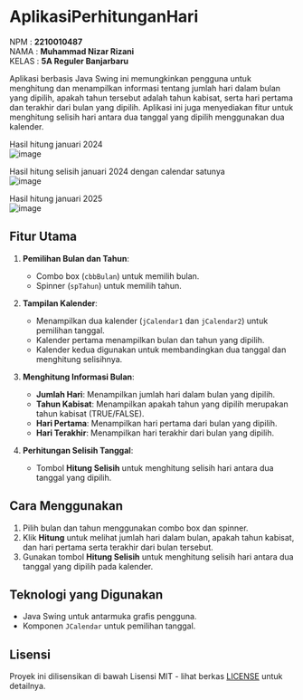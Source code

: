 # AplikasiPerhitunganHari

NPM   : **2210010487**  
NAMA  : **Muhammad Nizar Rizani**  
KELAS : **5A Reguler Banjarbaru**

Aplikasi berbasis Java Swing ini memungkinkan pengguna untuk menghitung dan menampilkan informasi tentang jumlah hari dalam bulan yang dipilih, apakah tahun tersebut adalah tahun kabisat, serta hari pertama dan terakhir dari bulan yang dipilih. Aplikasi ini juga menyediakan fitur untuk menghitung selisih hari antara dua tanggal yang dipilih menggunakan dua kalender.

Hasil hitung januari 2024  
![image](https://github.com/user-attachments/assets/4914cd08-cc4a-49ca-bbde-7797bce8b92e)

Hasil hitung selisih januari 2024 dengan calendar satunya  
![image](https://github.com/user-attachments/assets/1f90c3d5-6b0a-4700-853a-d40fd16d8f22)

Hasil hitung januari 2025  
![image](https://github.com/user-attachments/assets/40568b58-de5c-41ea-aa23-cd534d03239c)

## Fitur Utama

1. **Pemilihan Bulan dan Tahun**:
   - Combo box (`cbbBulan`) untuk memilih bulan.
   - Spinner (`spTahun`) untuk memilih tahun.

2. **Tampilan Kalender**:
   - Menampilkan dua kalender (`jCalendar1` dan `jCalendar2`) untuk pemilihan tanggal.
   - Kalender pertama menampilkan bulan dan tahun yang dipilih.
   - Kalender kedua digunakan untuk membandingkan dua tanggal dan menghitung selisihnya.

3. **Menghitung Informasi Bulan**:
   - **Jumlah Hari**: Menampilkan jumlah hari dalam bulan yang dipilih.
   - **Tahun Kabisat**: Menampilkan apakah tahun yang dipilih merupakan tahun kabisat (TRUE/FALSE).
   - **Hari Pertama**: Menampilkan hari pertama dari bulan yang dipilih.
   - **Hari Terakhir**: Menampilkan hari terakhir dari bulan yang dipilih.

4. **Perhitungan Selisih Tanggal**:
   - Tombol **Hitung Selisih** untuk menghitung selisih hari antara dua tanggal yang dipilih.

## Cara Menggunakan

1. Pilih bulan dan tahun menggunakan combo box dan spinner.
2. Klik **Hitung** untuk melihat jumlah hari dalam bulan, apakah tahun kabisat, dan hari pertama serta terakhir dari bulan tersebut.
3. Gunakan tombol **Hitung Selisih** untuk menghitung selisih hari antara dua tanggal yang dipilih pada kalender.

## Teknologi yang Digunakan
- Java Swing untuk antarmuka grafis pengguna.
- Komponen `JCalendar` untuk pemilihan tanggal.

## Lisensi
Proyek ini dilisensikan di bawah Lisensi MIT - lihat berkas [LICENSE](LICENSE) untuk detailnya.

